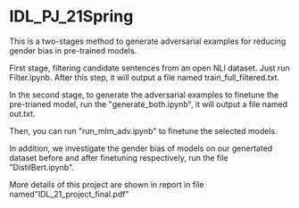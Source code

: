 # IDL_PJ_21Spring

This is a two-stages method to generate adversarial examples for reducing gender bias in pre-trained models.

First stage, filtering candidate sentences from an open NLI dataset. Just run Filter.ipynb. After this step, it will output a file named train_full_filtered.txt.

In the second stage, to generate the adversarial examples to finetune the pre-trianed model, run the "generate_both.ipynb", it will output a file named out.txt.

Then, you can run "run_mlm_adv.ipynb" to finetune the selected models.

In addition, we investigate the gender bias of models on our genertated dataset before and after finetuning respectively, run the file "DistilBert.ipynb".

More details of this project are shown in report in file named"IDL_21_project_final.pdf"

